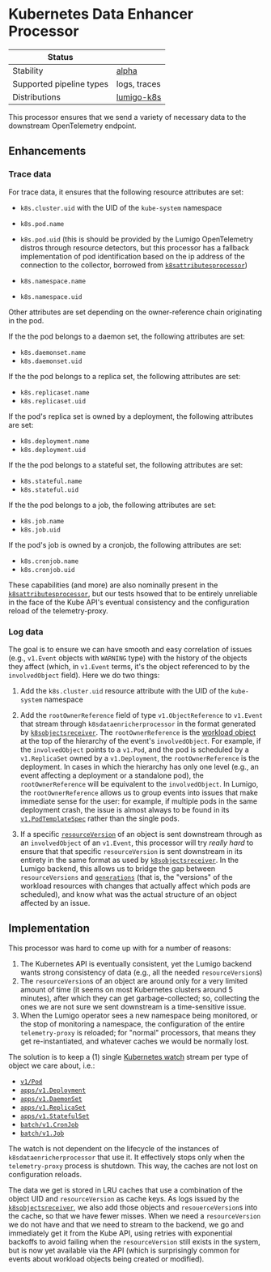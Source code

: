 # Kubernetes Data Enhancer Processor

| Status                   |              |
|--------------------------|--------------|
| Stability                | [alpha]      |
| Supported pipeline types | logs, traces |
| Distributions            | [lumigo-k8s] |

This processor ensures that we send a variety of necessary data to the downstream OpenTelemetry endpoint.

## Enhancements

### Trace data

For trace data, it ensures that the following resource attributes are set:

* `k8s.cluster.uid` with the UID of the `kube-system` namespace

* `k8s.pod.name`
* `k8s.pod.uid` (this is should be provided by the Lumigo OpenTelemetry distros through resource detectors, but this processor has a fallback implementation of pod identification based on the ip address of the connection to the collector, borrowed from [`k8sattributesprocessor`](https://github.com/open-telemetry/opentelemetry-collector-contrib/tree/main/processor/k8sattributesprocessor))
* `k8s.namespace.name`
* `k8s.namespace.uid`

Other attributes are set depending on the owner-reference chain originating in the pod.

If the the pod belongs to a daemon set, the following attributes are set:

* `k8s.daemonset.name`
* `k8s.daemonset.uid`

If the the pod belongs to a replica set, the following attributes are set:

* `k8s.replicaset.name`
* `k8s.replicaset.uid`

If the pod's replica set is owned by a deployment, the following attributes are set:

* `k8s.deployment.name`
* `k8s.deployment.uid`

If the the pod belongs to a stateful set, the following attributes are set:

* `k8s.stateful.name`
* `k8s.stateful.uid`

If the the pod belongs to a job, the following attributes are set:

* `k8s.job.name`
* `k8s.job.uid`

If the pod's job is owned by a cronjob, the following attributes are set:

* `k8s.cronjob.name`
* `k8s.cronjob.uid`

These capabilities (and more) are also nominally present in the [`k8sattributesprocessor`](https://github.com/open-telemetry/opentelemetry-collector-contrib/tree/main/processor/k8sattributesprocessor), but our tests hsowed that to be entirely unreliable in the face of the Kube API's eventual consistency and the configuration reload of the telemetry-proxy.

### Log data

The goal is to ensure we can have smooth and easy correlation of issues (e.g., `v1.Event` objects with `WARNING` type) with the history of the objects they affect (which, in `v1.Event` terms, it's the object referenced to by the `involvedObject` field).
Here we do two things:

1. Add the `k8s.cluster.uid` resource attribute with the UID of the `kube-system` namespace

1. Add the `rootOwnerReference` field of type `v1.ObjectReference` to `v1.Event` that stream through `k8sdataenricherprocessor` in the format generated by [`k8sobjectsreceiver`](https://github.com/open-telemetry/opentelemetry-collector-contrib/receiver/k8sobjectsreceiver).
  The `rootOwnerReference` is the [workload object](https://kubernetes.io/docs/concepts/workloads/) at the top of the hierarchy of the event's `involvedObject`.
  For example, if the `involvedObject` points to a `v1.Pod`, and the pod is scheduled by a `v1.ReplicaSet` owned by a `v1.Deployment`, the `rootOwnerReference` is the deployment.
  In cases in which the hierarchy has only one level (e.g., an event affecting a deployment or a standalone pod), the `rootOwnerReference` will be equivalent to the `involvedObject`.
  In Lumigo, the `rootOwnerReference` allows us to group events into issues that make immediate sense for the user: for example, if multiple pods in the same deployment crash, the issue is almost always to be found in its [`v1.PodTemplateSpec`](https://kubernetes.io/docs/reference/kubernetes-api/workload-resources/pod-template-v1/#PodTemplateSpec) rather than the single pods.

1. If a specific [`resourceVersion`](https://kubernetes.io/docs/reference/using-api/api-concepts/#efficient-detection-of-changes) of an object is sent downstream through as an `involvedObject` of an `v1.Event`, this processor will try _really hard_ to ensure that that specific `resourceVersion` is sent downstream in its entirety in the same format as used by [`k8sobjectsreceiver`](https://github.com/open-telemetry/opentelemetry-collector-contrib/receiver/k8sobjectsreceiver).
  In the Lumigo backend, this allows us to bridge the gap between `resourceVersions` and [`generations`](https://stackoverflow.com/a/66092577/6188451) (that is, the "versions" of the workload resources with changes that actually affect which pods are scheduled), and know what was the actual structure of an object affected by an issue.

## Implementation

This processor was hard to come up with for a number of reasons:
1. The Kubernetes API is eventually consistent, yet the Lumigo backend wants strong consistency of data (e.g., all the needed `resourceVersion`s)
2. The `resourceVersion`s of an object are around only for a very limited amount of time (it seems on most Kubernetes clusters around 5 minutes), after which they can get garbage-collected; so, collecting the ones we are not sure we sent downstream is a time-sensitive issue.
3. When the Lumigo operator sees a new namespace being monitored, or the stop of monitoring a namespace, the configuration of the entire `telemetry-proxy` is reloaded; for "normal" processors, that means they get re-instantiated, and whatever caches we would be normally lost.

The solution is to keep a (1) single [Kubernetes watch](https://kubernetes.io/docs/reference/using-api/api-concepts/) stream per type of object we care about, i.e.:
* [`v1/Pod`](https://kubernetes.io/docs/concepts/workloads/pods/)
* [`apps/v1.Deployment`](https://kubernetes.io/docs/concepts/workloads/controllers/deployment/)
* [`apps/v1.DaemonSet`](https://kubernetes.io/docs/concepts/workloads/controllers/daemonset/)
* [`apps/v1.ReplicaSet`](https://kubernetes.io/docs/concepts/workloads/controllers/replicaset/)
* [`apps/v1.StatefulSet`](https://kubernetes.io/docs/concepts/workloads/controllers/statefulset/)
* [`batch/v1.CronJob`](https://kubernetes.io/docs/concepts/workloads/controllers/cron-jobs/)
* [`batch/v1.Job`](https://kubernetes.io/docs/concepts/workloads/controllers/job/)

The watch is not dependent on the lifecycle of the instances of `k8sdataenricherprocessor` that use it.
It effectively stops only when the `telemetry-proxy` process is shutdown.
This way, the caches are not lost on configuration reloads.

The data we get is stored in LRU caches that use a combination of the object UID and `resourceVersion` as cache keys.
As logs issued by the [`k8sobjectsreceiver`](https://github.com/open-telemetry/opentelemetry-collector-contrib/receiver/k8sobjectsreceiver), we also add those objects and `resouerceVersion`s into the cache, so that we have fewer misses.
When we need a `resourceVersion` we do not have and that we need to stream to the backend, we go and immediately get it from the Kube API, using retries with exponential backoffs to avoid failing when the `resourceVersion` still exists in the system, but is now yet available via the API (which is surprisingly common for events about workload objects being created or modified).

[alpha]: https://github.com/open-telemetry/opentelemetry-collector#alpha
[lumigo-k8s]: https://github.com/lumigo-io/lumigo-kubernetes-operator/telemetryproxy
